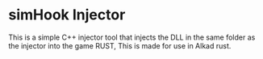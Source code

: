 # simHook Injector

This is a simple C++ injector tool that injects the DLL in the same folder as the injector into the game RUST, This is made for use in Alkad rust.